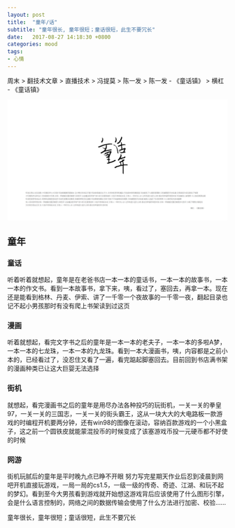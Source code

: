 ```yaml
---
layout: post
title:  "童年/话"
subtitle: "童年很长, 童年很短；童话很短，此生不要冗长"
date:   2017-08-27 14:18:30 +0800
categories: mood
tags: 
- 心情
---
```



周末 > 翻技术文章 > 直播技术 > 冯提莫 > 陈一发 > 陈一发 - 《童话镇》 > 横杠 - 《童话镇》

![](/img/post/童话、年_20170827.png)

## 童年

### 童话
听着听着就想起，童年是在老爸书店一本一本的童话书，一本一本的故事书，一本一本的作文书。看到一本故事书，拿下来，咦，看过了，塞回去，再拿一本。现在还是能看到格林、丹麦、伊索、讲了一千零一个夜故事的一千零一夜，翻起目录也记不起小男孩那时有没有爬上书架读到过这页

### 漫画
听着就想起，看完文字书之后的童年是一本一本的老夫子，一本一本的多啦A梦，一本一本的七龙珠，一本一本的九龙珠。看到一本大漫画书，咦，内容都是之前小本的，已经看过了，没忍住又看了一遍，看完踮起脚塞回去。目前回到书店满书架的漫画种类已让这大巨婴无法选择

### 街机
就想起，看完漫画书之后的童年是用尽办法各种投巧的玩街机，一关一关的拳皇97，一关一关的三国志，一关一关的街头霸王，这从一块大大的大电路板一款游戏的时编程开机要两分钟，还有win98的图像在滚动，容纳百款游戏的一个小黑盒子，这之前一个圆铁皮就能蒙混投币的时候变成了该塞游戏币投一元硬币都不好使的时候

### 网游
街机玩腻后的童年是平时晚九点已睁不开眼 努力写完星期天作业后忍到凌晨到网吧开机直接玩游戏，一局一局的cs1.5，一级一级的传奇、奇迹、江湖、和玩不起的梦幻。看到至今大男孩看到游戏就开始想这游戏背后应该使用了什么图形引擎，会是什么语言控制的，网络之间的数据传输会使用了什么方法进行加密、校验……

童年很长，童年很短；童话很短，此生不要冗长
